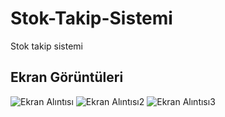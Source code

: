# Stok-Takip-Sistemi
Stok takip sistemi

## Ekran Görüntüleri

![Ekran Alıntısı](https://user-images.githubusercontent.com/50929320/58358413-762f3200-7e87-11e9-9fee-515e87fa6b9a.PNG)
![Ekran Alıntısı2](https://user-images.githubusercontent.com/50929320/58358414-76c7c880-7e87-11e9-83db-c6250b3035bb.PNG)
![Ekran Alıntısı3](https://user-images.githubusercontent.com/50929320/58358415-76c7c880-7e87-11e9-9d05-e8a3d568e6c2.PNG)
